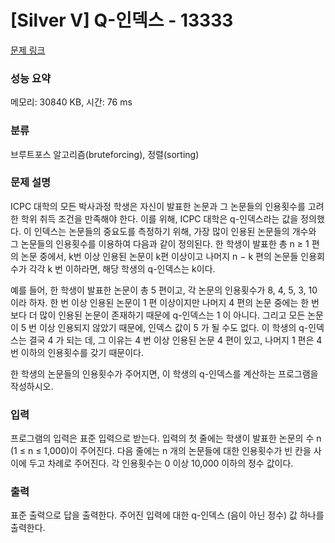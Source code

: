 # [Silver V] Q-인덱스 - 13333 

[문제 링크](https://www.acmicpc.net/problem/13333) 

### 성능 요약

메모리: 30840 KB, 시간: 76 ms

### 분류

브루트포스 알고리즘(bruteforcing), 정렬(sorting)

### 문제 설명

<p>ICPC 대학의 모든 박사과정 학생은 자신이 발표한 논문과 그 논문들의 인용횟수를 고려한 학위 취득 조건을 만족해야 한다. 이를 위해, ICPC 대학은 q-인덱스라는 값을 정의했다. 이 인덱스는 논문들의 중요도를 측정하기 위해, 가장 많이 인용된 논문들의 개수와 그 논문들의 인용횟수를 이용하여 다음과 같이 정의된다. 한 학생이 발표한 총 n ≥ 1 편의 논문 중에서, k번 이상 인용된 논문이 k편 이상이고 나머지 n − k 편의 논문들 인용회수가 각각 k 번 이하라면, 해당 학생의 q-인덱스는 k이다.</p>

<p>예를 들어, 한 학생이 발표한 논문이 총 5 편이고, 각 논문의 인용횟수가 8, 4, 5, 3, 10 이라 하자. 한 번 이상 인용된 논문이 1 편 이상이지만 나머지 4 편의 논문 중에는 한 번 보다 더 많이 인용된 논문이 존재하기 때문에 q-인덱스는 1 이 아니다. 그리고 모든 논문이 5 번 이상 인용되지 않았기 때문에, 인덱스 값이 5 가 될 수도 없다. 이 학생의 q-인덱스는 결국 4 가 되는 데, 그 이유는 4 번 이상 인용된 논문 4 편이 있고, 나머지 1 편은 4 번 이하의 인용횟수를 갖기 때문이다.</p>

<p>한 학생의 논문들의 인용횟수가 주어지면, 이 학생의 q-인덱스를 계산하는 프로그램을 작성하시오.</p>

### 입력 

 <p>프로그램의 입력은 표준 입력으로 받는다. 입력의 첫 줄에는 학생이 발표한 논문의 수 n (1 ≤ n ≤ 1,000)이 주어진다. 다음 줄에는 n 개의 논문들에 대한 인용횟수가 빈 칸을 사이에 두고 차례로 주어진다. 각 인용횟수는 0 이상 10,000 이하의 정수 값이다.</p>

### 출력 

 <p>표준 출력으로 답을 출력한다. 주어진 입력에 대한 q-인덱스 (음이 아닌 정수) 값 하나를 출력한다.</p>

